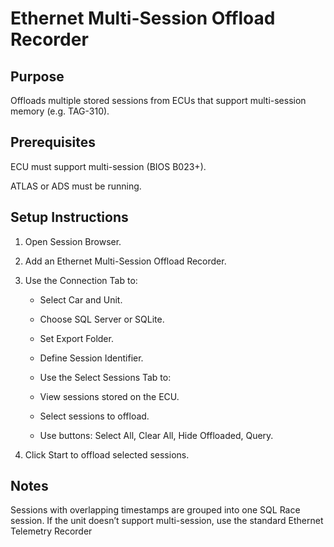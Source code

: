 # Ethernet Multi-Session Offload Recorder

## Purpose

Offloads multiple stored sessions from ECUs that support multi-session memory (e.g. TAG-310).

## Prerequisites

ECU must support multi-session (BIOS B023+).

ATLAS or ADS must be running.

## Setup Instructions

1. Open Session Browser.

2. Add an Ethernet Multi-Session Offload Recorder.

3. Use the Connection Tab to:

    - Select Car and Unit.

    - Choose SQL Server or SQLite.

    - Set Export Folder.

    - Define Session Identifier.

    - Use the Select Sessions Tab to:

    - View sessions stored on the ECU.

    - Select sessions to offload.

    - Use buttons: Select All, Clear All, Hide Offloaded, Query.

4. Click Start to offload selected sessions.

## Notes

Sessions with overlapping timestamps are grouped into one SQL Race session.
If the unit doesn’t support multi-session, use the standard Ethernet Telemetry Recorder